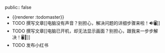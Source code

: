 public:: false

- {{renderer :todomaster}}
- TODO 撰写文章[[电脑没有声音？别担心，解决问题的详细步骤来啦！🔊🖥️]]
- TODO 撰写文章[[电脑已开机，却无法显示画面？别担心，跟我来一步步解决！🖥️🔌]]
- TODO 发布小红书